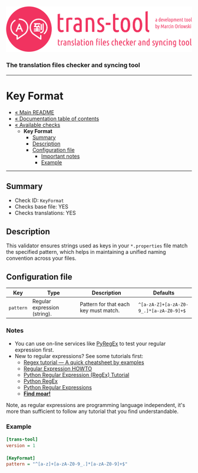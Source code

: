 ![trans-tool logo](../../artwork/trans-tool-logo.png)

### The translation files checker and syncing tool ###

---

# Key Format #

* [« Main README](../../README.md)
* [« Documentation table of contents](../README.md)
* [« Available checks](README.md)
  * **Key Format**
    * [Summary](#summary)
    * [Description](#description)
    * [Configuration file](#configuration-file)
      * [Important notes](#notes)
      * [Example](#example)

---

## Summary ##

* Check ID: `KeyFormat`
* Checks base file: YES
* Checks translations: YES

## Description ##

This validator ensures strings used as keys in your `*.properties` file match the specified pattern,
which helps in maintaining a unified naming convention across your files.

## Configuration file ##

| Key       | Type                         | Description                           | Defaults                                |
|-----------|------------------------------|---------------------------------------|-----------------------------------------|
| `pattern` | Regular expression (string). | Pattern for that each key must match. | `^[a-zA-Z]+[a-zA-Z0-9_.]*[a-zA-Z0-9]+$` |

### Notes ###

* You can use on-line services like [PyRegEx](http://www.pyregex.com/) to test your regular
  expression first.
* New to regular expressions? See some tutorials first:
  * [Regex tutorial — A quick cheatsheet by examples](https://medium.com/factory-mind/regex-tutorial-a-simple-cheatsheet-by-examples-649dc1c3f285)
  * [Regular Expression HOWTO](https://docs.python.org/3/howto/regex.html)
  * [Python Regular Expression (RegEx) Tutorial](https://pythonexamples.org/python-regular-expression-regex-tutorial/)
  * [Python RegEx](https://www.programiz.com/python-programming/regex)
  * [Python Regular Expressions](https://developers.google.com/edu/python/regular-expressions#repetition-examples)
  * **[Find moar!](https://duckduckgo.com/?q=regular+expression+tutorials)**

Note, as regular expressions are programming language independent, it's more than sufficient to
follow any tutorial that you find understandable.

### Example ###

```ini
[trans-tool]
version = 1

[KeyFormat]
pattern = "^[a-z]+[a-zA-Z0-9_.]*[a-zA-Z0-9]+$"
```

